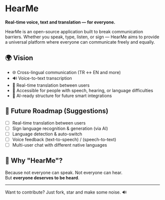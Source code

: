 # HearMe

**Real-time voice, text and translation — for everyone.**

HearMe is an open-source application built to break communication barriers. Whether you speak, type, listen, or sign — HearMe aims to provide a universal platform where everyone can communicate freely and equally.

## 🌍 Vision

- 🌐 Cross-lingual communication (TR ↔ EN and more)
- 🔊 Voice-to-text transcription
- 🤝 Real-time translation between users
- 🧏 Accessible for people with speech, hearing, or language difficulties
- 🤖 AI-ready structure for future smart integrations

## 📌 Future Roadmap (Suggestions)

- [ ] Real-time translation between users
- [ ] Sign language recognition & generation (via AI)
- [ ] Language detection & auto-switch
- [ ] Voice feedback (text-to-speech) / (speech-to-text)
- [ ] Multi-user chat with different native languages

## 🧠 Why "HearMe"?

Because not everyone can speak. Not everyone can hear.  
But **everyone deserves to be heard**.

---

Want to contribute? Just fork, star and make some noise. 🔊
